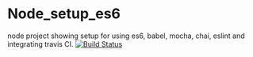 # Node_setup_es6
node project showing setup for using es6, babel, mocha, chai, eslint and integrating travis CI.
[![Build Status](https://travis-ci.org/mecsoccer/Node_setup_es6.svg?branch=master)](https://travis-ci.org/mecsoccer/Node_setup_es6)
